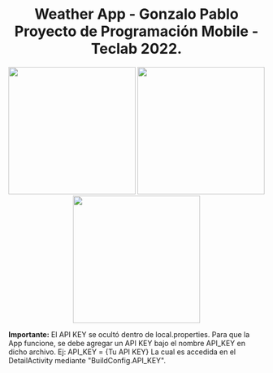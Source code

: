 
<h1 align="center">Weather App - Gonzalo Pablo <br>
Proyecto de Programación Mobile - Teclab 2022.</h1>


<p align="center" width="100%">
  <img src="https://user-images.githubusercontent.com/108232348/179096917-8390a5fa-d44f-4a65-afc0-7e888fede9b2.png" width="250" />
  <img src="https://user-images.githubusercontent.com/108232348/179100714-f09db985-814a-4d25-8ca6-3ab83d86ea37.png" width="250" />
  <img src="https://user-images.githubusercontent.com/108232348/179116423-cce2e46e-0c1a-4f93-86c7-eda3c1d4c365.png" width="250" />

</p>


<b>Importante:</b> El API KEY se ocultó dentro de local.properties. Para que la App funcione, se debe agregar un API KEY bajo el nombre API_KEY en dicho archivo.
Ej: API_KEY = {Tu API KEY}
La cual es accedida en el DetailActivity mediante "BuildConfig.API_KEY".





